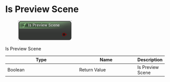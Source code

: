 # Is Preview Scene

<div align="left" data-full-width="false">

<figure><img src="Is_Preview_Scene.png" alt=""><figcaption></figcaption></figure>

</div>

Is Preview Scene

<table>
<thead><tr><th width="250">Type</th><th width="200">Name</th><th>Description</th></tr></thead>
<tbody>
<tr><td>Boolean</td><td>Return Value</td><td>Is Preview Scene</td></tr>
</tbody>
</table>